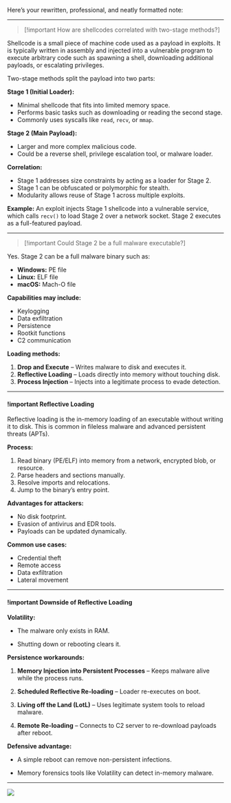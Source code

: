 Here’s your rewritten, professional, and neatly formatted note:

---

>[!important How are shellcodes correlated with two-stage methods?]

Shellcode is a small piece of machine code used as a payload in exploits. It is typically written in assembly and injected into a vulnerable program to execute arbitrary code such as spawning a shell, downloading additional payloads, or escalating privileges.

Two-stage methods split the payload into two parts:

**Stage 1 (Initial Loader):**

- Minimal shellcode that fits into limited memory space.
- Performs basic tasks such as downloading or reading the second stage.
- Commonly uses syscalls like `read`, `recv`, or `mmap`.


**Stage 2 (Main Payload):**

- Larger and more complex malicious code.
- Could be a reverse shell, privilege escalation tool, or malware loader.


**Correlation:**

- Stage 1 addresses size constraints by acting as a loader for Stage 2.
- Stage 1 can be obfuscated or polymorphic for stealth.
- Modularity allows reuse of Stage 1 across multiple exploits.

**Example:** 
An exploit injects Stage 1 shellcode into a vulnerable service, which calls `recv()` to load Stage 2 over a network socket. Stage 2 executes as a full-featured payload.

---

>[!important Could Stage 2 be a full malware executable?]

Yes. Stage 2 can be a full malware binary such as:

- **Windows:** PE file
- **Linux:** ELF file
- **macOS:** Mach-O file


**Capabilities may include:**

- Keylogging
- Data exfiltration
- Persistence
- Rootkit functions
- C2 communication


**Loading methods:**

1. **Drop and Execute** – Writes malware to disk and executes it.
2. **Reflective Loading** – Loads directly into memory without touching disk.
3. **Process Injection** – Injects into a legitimate process to evade detection.

---

#### !important Reflective Loading

Reflective loading is the in-memory loading of an executable without writing it to disk. This is common in fileless malware and advanced persistent threats (APTs).

**Process:**

1. Read binary (PE/ELF) into memory from a network, encrypted blob, or resource.
2. Parse headers and sections manually.
3. Resolve imports and relocations.
4. Jump to the binary’s entry point.


**Advantages for attackers:**

- No disk footprint.
- Evasion of antivirus and EDR tools.
- Payloads can be updated dynamically.


**Common use cases:**

- Credential theft
- Remote access
- Data exfiltration
- Lateral movement


---

#### !important Downside of Reflective Loading

**Volatility:**

- The malware only exists in RAM.

- Shutting down or rebooting clears it.


**Persistence workarounds:**

1. **Memory Injection into Persistent Processes** – Keeps malware alive while the process runs.

2. **Scheduled Reflective Re-loading** – Loader re-executes on boot.

3. **Living off the Land (LotL)** – Uses legitimate system tools to reload malware.

4. **Remote Re-loading** – Connects to C2 server to re-download payloads after reboot.


**Defensive advantage:**

- A simple reboot can remove non-persistent infections.

- Memory forensics tools like Volatility can detect in-memory malware.


---

![](Two-Stage-malware-diagram.png)
